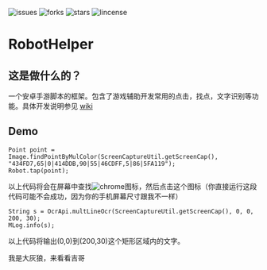 ![issues](https://img.shields.io/github/issues/Jinnrry/RobotHelper)
![forks](https://img.shields.io/github/forks/Jinnrry/RobotHelper)
![stars](https://img.shields.io/github/stars/Jinnrry/RobotHelper)
![lincense](https://img.shields.io/github/license/Jinnrry/RobotHelper)
# RobotHelper

## 这是做什么的？

一个安卓手游脚本的框架。包含了游戏辅助开发常用的点击，找点，文字识别等功能。具体开发说明参见
[wiki](https://github.com/Jinnrry/RobotHelper/wiki)


## Demo

```
Point point = Image.findPointByMulColor(ScreenCaptureUtil.getScreenCap(), "434FD7,65|0|414DDB,90|55|46CDFF,5|86|5FA119");
Robot.tap(point);
```

以上代码将会在屏幕中查找![chrome](./docs/chrome.png)图标，然后点击这个图标（你直接运行这段代码可能不会成功，因为你的手机屏幕尺寸跟我不一样）


```
String s = OcrApi.multLineOcr(ScreenCaptureUtil.getScreenCap(), 0, 0, 200, 30);
MLog.info(s);
```
以上代码将输出(0,0)到(200,30)这个矩形区域内的文字。



我是大灰狼，来看看吉哥